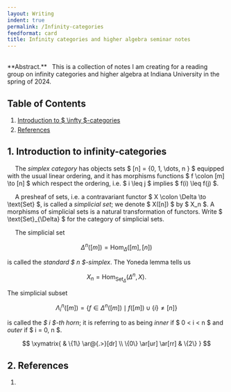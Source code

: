 ```yaml
---
layout: Writing
indent: true
permalink: /Infinity-categories
feedformat: card
title: Infinity categories and higher algebra seminar notes
---
```

<style>
    ol.custom {
        margin-top: -10px;
        margin-bottom: 20px;
        margin-left: -15px;
    }
    
    li {
        padding-top: 0px; 
        padding-bottom: 0px;
        margin-top: 0px;
        margin-bottom: 5px;
    }
}
</style>
<br>
**Abstract.** &nbsp; This is a collection of notes I am creating for a reading group on infinity categories and higher algebra at Indiana University in the spring of 2024.




## Table of Contents
1. [Introduction to $ \infty $-categories](#1-introduction-to-infinity-categories)
2. [References](#2-references)




## 1. Introduction to infinity-categories


&emsp; The *simplex category* has objects sets $ [n] = \{0, 1, \dots, n \} $ equipped with the usual linear ordering, and it has morphisms functions $ f \colon [m] \to [n] $ which respect the ordering, i.e. $ i \leq j $ implies $ f(i) \leq f(j) $. 


&emsp; A presheaf of sets, i.e. a contravariant functor $ X \colon \Delta \to \text{Set} $, is called a *simplicial set*; we denote $ X([n]) $ by $ X_n $. A morphisms of simplicial sets is a natural transformation of functors. Write $ \text{Set}_{\Delta} $ for the category of simplicial sets. 


&emsp; The simplicial set 

$$ 
\Delta^n([m]) = \text{Hom}_{\Delta}([m], [n]) 
$$

is called the *standard $ n $-simplex*. The Yoneda lemma tells us 

$$
X_n = \text{Hom}_{\text{Set}_{\Delta}}(\Delta^n, X).
$$

The simplicial subset 

$$
\Lambda_i^n([m])
= \{f \in \Delta^n([m]) \mid f([m]) \cup \{ i \} \neq [n] \}
$$

is called the *$ i $-th horn*; it is referring to as being *inner* if $ 0 < i < n $ and *outer* if $ i = 0, n $.

$$
\xymatrix{ 
    & \{1\} \ar@{.>}[dr] \\
    \{0\} \ar[ur] \ar[rr] & \{2\}
} 
$$


## 2. References

1. 
